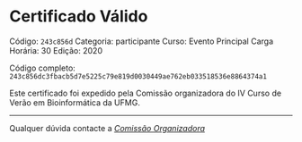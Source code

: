 # Certificado Válido

Código: `243c856d`
Categoria: participante
Curso: Evento Principal
Carga Horária: 30
Edição: 2020


Código completo: `243c856dc3fbacb5d7e5225c79e819d0030449ae762eb033518536e8864374a1`


Este certificado foi expedido pela Comissão organizadora do IV Curso de Verão em Bioinformática da UFMG.

----

Qualquer dúvida contacte a [_Comissão Organizadora_](<mailto:cursobioinfoufmg@gmail.com$subject=[Certificados]>)

